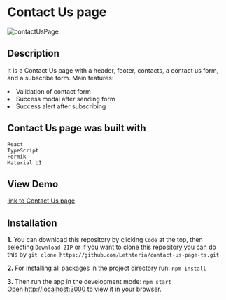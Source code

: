  # Contact Us page
![contactUsPage](https://github.com/Lethteria/contact-us-page-ts/assets/25557993/4a6ec0b2-9258-485e-bc10-a8c868cb6c6e)

## Description

It is a Contact Us page with a header, footer, contacts, a contact us form, and a subscribe form. Main features:
<li> Validation of contact form
<li> Success modal after sending form
<li> Success alert after subscribing

## Contact Us page was built with
`React`\
`TypeScript`\
`Formik`\
`Material UI`

## View Demo

<a href="https://contact-us-page-lethteria.vercel.app">link to Contact Us page</a>

## Installation
**1.** You can download this repository by clicking `Code` at the top, then selecting `Download ZIP` or if you want to clone this repository you can do this by
`git clone https://github.com/Lethteria/contact-us-page-ts.git` 

**2.** For installing all packages in the project directory run: 
`npm install`

**3.** Then run the app in the development mode:
`npm start`\
Open [http://localhost:3000](http://localhost:3000) to view it in your browser.
